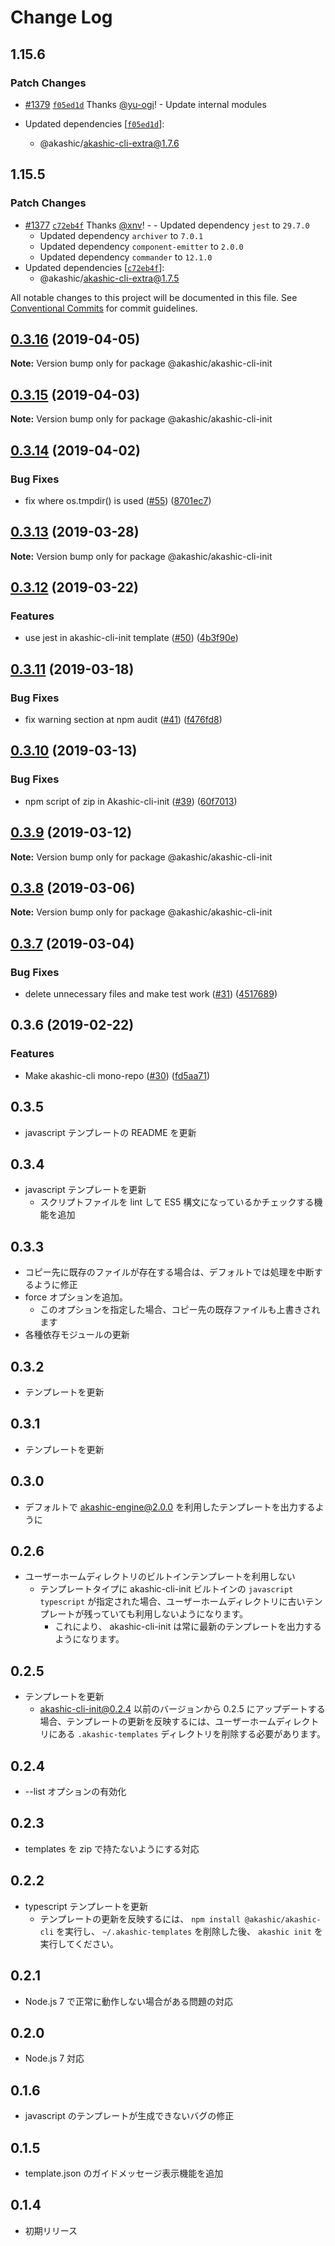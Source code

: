 # Change Log

## 1.15.6

### Patch Changes

- [#1379](https://github.com/akashic-games/akashic-cli/pull/1379) [`f05ed1d`](https://github.com/akashic-games/akashic-cli/commit/f05ed1da2a204f816f446d8f57b83011aea8f05b) Thanks [@yu-ogi](https://github.com/yu-ogi)! - Update internal modules

- Updated dependencies [[`f05ed1d`](https://github.com/akashic-games/akashic-cli/commit/f05ed1da2a204f816f446d8f57b83011aea8f05b)]:
  - @akashic/akashic-cli-extra@1.7.6

## 1.15.5

### Patch Changes

- [#1377](https://github.com/akashic-games/akashic-cli/pull/1377) [`c72eb4f`](https://github.com/akashic-games/akashic-cli/commit/c72eb4fada26352acec1fe31900551a03cd16cbd) Thanks [@xnv](https://github.com/xnv)! - - Updated dependency `jest` to `29.7.0`
  - Updated dependency `archiver` to `7.0.1`
  - Updated dependency `component-emitter` to `2.0.0`
  - Updated dependency `commander` to `12.1.0`
- Updated dependencies [[`c72eb4f`](https://github.com/akashic-games/akashic-cli/commit/c72eb4fada26352acec1fe31900551a03cd16cbd)]:
  - @akashic/akashic-cli-extra@1.7.5

All notable changes to this project will be documented in this file.
See [Conventional Commits](https://conventionalcommits.org) for commit guidelines.

## [0.3.16](https://github-com-akashic-cli/akashic-games/akashic-cli/compare/@akashic/akashic-cli-init@0.3.15...@akashic/akashic-cli-init@0.3.16) (2019-04-05)

**Note:** Version bump only for package @akashic/akashic-cli-init

## [0.3.15](https://github-com-akashic-cli/akashic-games/akashic-cli/compare/@akashic/akashic-cli-init@0.3.14...@akashic/akashic-cli-init@0.3.15) (2019-04-03)

**Note:** Version bump only for package @akashic/akashic-cli-init

## [0.3.14](https://github-com-akashic-cli/akashic-games/akashic-cli/compare/@akashic/akashic-cli-init@0.3.13...@akashic/akashic-cli-init@0.3.14) (2019-04-02)

### Bug Fixes

- fix where os.tmpdir() is used ([#55](https://github-com-akashic-cli/akashic-games/akashic-cli/issues/55)) ([8701ec7](https://github-com-akashic-cli/akashic-games/akashic-cli/commit/8701ec7))

## [0.3.13](https://github-com-akashic-cli/akashic-games/akashic-cli/compare/@akashic/akashic-cli-init@0.3.12...@akashic/akashic-cli-init@0.3.13) (2019-03-28)

**Note:** Version bump only for package @akashic/akashic-cli-init

## [0.3.12](https://github-com-akashic-cli/akashic-games/akashic-cli/compare/@akashic/akashic-cli-init@0.3.11...@akashic/akashic-cli-init@0.3.12) (2019-03-22)

### Features

- use jest in akashic-cli-init template ([#50](https://github-com-akashic-cli/akashic-games/akashic-cli/issues/50)) ([4b3f90e](https://github-com-akashic-cli/akashic-games/akashic-cli/commit/4b3f90e))

## [0.3.11](https://github-com-akashic-cli/akashic-games/akashic-cli/compare/@akashic/akashic-cli-init@0.3.10...@akashic/akashic-cli-init@0.3.11) (2019-03-18)

### Bug Fixes

- fix warning section at npm audit ([#41](https://github-com-akashic-cli/akashic-games/akashic-cli/issues/41)) ([f476fd8](https://github-com-akashic-cli/akashic-games/akashic-cli/commit/f476fd8))

## [0.3.10](https://github-com-akashic-cli/akashic-games/akashic-cli/compare/@akashic/akashic-cli-init@0.3.9...@akashic/akashic-cli-init@0.3.10) (2019-03-13)

### Bug Fixes

- npm script of zip in Akashic-cli-init ([#39](https://github-com-akashic-cli/akashic-games/akashic-cli/issues/39)) ([60f7013](https://github-com-akashic-cli/akashic-games/akashic-cli/commit/60f7013))

## [0.3.9](https://github-com-akashic-cli/akashic-games/akashic-cli/compare/@akashic/akashic-cli-init@0.3.8...@akashic/akashic-cli-init@0.3.9) (2019-03-12)

**Note:** Version bump only for package @akashic/akashic-cli-init

## [0.3.8](https://github-com-akashic-cli/akashic-games/akashic-cli/compare/@akashic/akashic-cli-init@0.3.7...@akashic/akashic-cli-init@0.3.8) (2019-03-06)

**Note:** Version bump only for package @akashic/akashic-cli-init

## [0.3.7](https://github-com-akashic-cli/akashic-games/akashic-cli/compare/@akashic/akashic-cli-init@0.3.6...@akashic/akashic-cli-init@0.3.7) (2019-03-04)

### Bug Fixes

- delete unnecessary files and make test work ([#31](https://github-com-akashic-cli/akashic-games/akashic-cli/issues/31)) ([4517689](https://github-com-akashic-cli/akashic-games/akashic-cli/commit/4517689))

## 0.3.6 (2019-02-22)

### Features

- Make akashic-cli mono-repo ([#30](https://github-com-akashic-cli/akashic-games/akashic-cli/issues/30)) ([fd5aa71](https://github-com-akashic-cli/akashic-games/akashic-cli/commit/fd5aa71))

## 0.3.5

- javascript テンプレートの README を更新

## 0.3.4

- javascript テンプレートを更新
  - スクリプトファイルを lint して ES5 構文になっているかチェックする機能を追加

## 0.3.3

- コピー先に既存のファイルが存在する場合は、デフォルトでは処理を中断するように修正
- force オプションを追加。
  - このオプションを指定した場合、コピー先の既存ファイルも上書きされます
- 各種依存モジュールの更新

## 0.3.2

- テンプレートを更新

## 0.3.1

- テンプレートを更新

## 0.3.0

- デフォルトで akashic-engine@2.0.0 を利用したテンプレートを出力するように

## 0.2.6

- ユーザーホームディレクトリのビルトインテンプレートを利用しない
  - テンプレートタイプに akashic-cli-init ビルトインの `javascript` `typescript` が指定された場合、ユーザーホームディレクトリに古いテンプレートが残っていても利用しないようになります。
    - これにより、 akashic-cli-init は常に最新のテンプレートを出力するようになります。

## 0.2.5

- テンプレートを更新
  - akashic-cli-init@0.2.4 以前のバージョンから 0.2.5 にアップデートする場合、テンプレートの更新を反映するには、ユーザーホームディレクトリにある `.akashic-templates` ディレクトリを削除する必要があります。

## 0.2.4

- --list オプションの有効化

## 0.2.3

- templates を zip で持たないようにする対応

## 0.2.2

- typescript テンプレートを更新
  - テンプレートの更新を反映するには、 `npm install @akashic/akashic-cli` を実行し、 `~/.akashic-templates` を削除した後、 `akashic init` を実行してください。

## 0.2.1

- Node.js 7 で正常に動作しない場合がある問題の対応

## 0.2.0

- Node.js 7 対応

## 0.1.6

- javascript のテンプレートが生成できないバグの修正

## 0.1.5

- template.json のガイドメッセージ表示機能を追加

## 0.1.4

- 初期リリース
